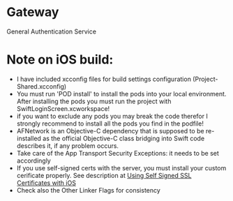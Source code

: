 # Gateway
General Authentication Service


# Note on iOS build:
- I have included xcconfig files for build settings configuration (Project-Shared.xcconfig)
- You must run 'POD install' to install the pods into your local environment. After installing the pods you must run the project with SwiftLoginScreen.xcworkspace!
- if you want to exclude any pods you may break the code therefor I strongly recommend to install all the pods you find in the podfile!
- AFNetwork is an Objective-C dependency that is supposed to be re-installed as the official Objective-C class bridging into Swift code describes it, if any problem occurs. 
- Take care of the App Transport Security Exceptions: it needs to be set accordingly
- If you use self-signed certs with the server, you must install your custom cerificate properly. See description at [Using Self Signed SSL Certificates with iOS](https://blog.httpwatch.com/2013/12/12/five-tips-for-using-self-signed-ssl-certificates-with-ios/)
- Check also the Other Linker Flags for consistency

